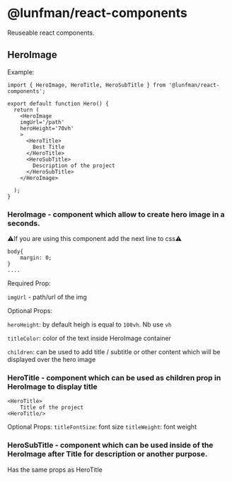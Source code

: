 # @lunfman/react-components

Reuseable react components.
## HeroImage
Example:
```
import { HeroImage, HeroTitle, HeroSubTitle } from '@lunfman/react-components';

export default function Hero() {
  return (
    <HeroImage 
    imgUrl='/path'
    heroHeight='70vh'
    >
      <HeroTitle>
        Best Title
      </HeroTitle>
      <HeroSubTitle>
        Description of the project
      </HeroSubTitle>
    </HeroImage>

  );
}
```
### HeroImage - component which allow to create hero image in a seconds.

⚠️If you are using this component add the next line to css⚠️
```
body{
    margin: 0;
}
....
```

Required Prop:

`imgUrl` - path/url of the img

Optional Props:

`heroHeight`: by default heigh is equal to `100vh`. Nb use `vh` 

`titleColor`: color of the text inside HeroImage container

`children`: can be used to add title / subtitle or other content which will be displayed over the hero image

### HeroTitle - component which can be used as children prop in HeroImage to display title

```
<HeroTitle>
    Title of the project
<HeroTitle/>
```

Optional Props:
`titleFontSize`: font size
`titleWeight`: font weight

### HeroSubTitle - component which can be used inside of the HeroImage after Title for description or another purpose.
Has the same props as HeroTitle
